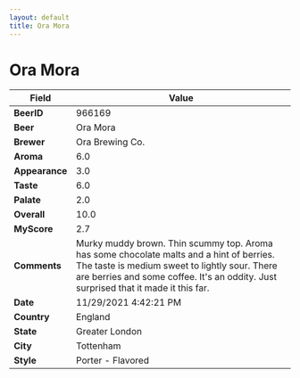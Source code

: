 ```yaml
---
layout: default
title: Ora Mora
---
```


# Ora Mora

| Field         | Value     |
|---------------|-----------|
| **BeerID** | 966169 |
| **Beer** | Ora Mora |
| **Brewer** | Ora Brewing Co. |
| **Aroma** | 6.0 |
| **Appearance** | 3.0 |
| **Taste** | 6.0 |
| **Palate** | 2.0 |
| **Overall** | 10.0 |
| **MyScore** | 2.7 |
| **Comments** | Murky muddy brown. Thin scummy top. Aroma has some chocolate malts and a hint of berries. The taste is medium sweet to lightly sour. There are berries and some coffee. It's an oddity. Just surprised that it made it this far. |
| **Date** | 11/29/2021 4:42:21 PM |
| **Country** | England |
| **State** | Greater London |
| **City** | Tottenham |
| **Style** | Porter - Flavored |
